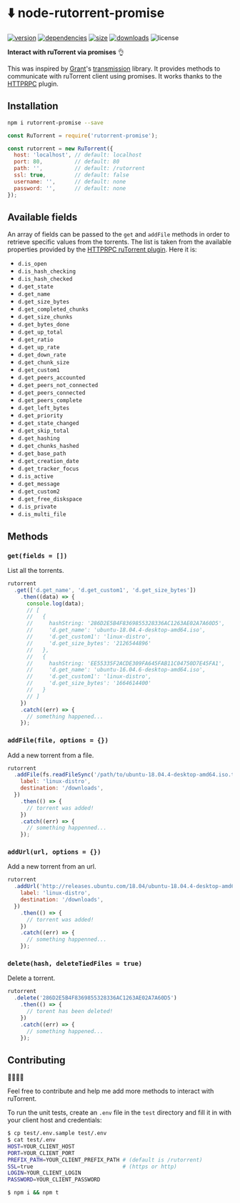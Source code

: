 # ⬇️ node-rutorrent-promise

[![version](https://badgen.net/npm/v/rutorrent-promise)](https://www.npmjs.com/package/rutorrent-promise)
[![dependencies](https://badgen.net/david/dep/ctessier/node-rutorrent-promise)](https://www.npmjs.com/package/rutorrent-promise)
[![size](https://badgen.net/bundlephobia/min/rutorrent-promise)](https://bundlephobia.com/result?p=rutorrent-promise)
[![downloads](https://badgen.net/npm/dt/rutorrent-promise)](https://www.npmjs.com/package/rutorrent-promise)
![license](https://badgen.net/npm/license/rutorrent-promise)

__Interact with ruTorrent via promises__ 👌

This was inspired by [Grant](https://github.com/grantholle)'s [transmission](https://www.npmjs.com/package/transmission-promise) library. It provides methods to communicate with ruTorrent client using promises. It works thanks to the [HTTPRPC](https://github.com/Novik/ruTorrent/wiki/PluginHTTPRPC) plugin.

## Installation

```bash
npm i rutorrent-promise --save
```

```javascript
const RuTorrent = require('rutorrent-promise');

const rutorrent = new RuTorrent({
  host: 'localhost', // default: localhost
  port: 80,          // default: 80
  path: '',          // default: /rutorrent
  ssl: true,         // default: false
  username: '',      // default: none
  password: '',      // default: none
});
```

## Available fields

An array of fields can be passed to the `get` and `addFile` methods in order to retrieve specific values from the torrents. The list is taken from the available properties provided by the [HTTPRPC ruTorrent plugin](https://github.com/Novik/ruTorrent/blob/master/plugins/httprpc/action.php#L90). Here it is:

- `d.is_open`
- `d.is_hash_checking`
- `d.is_hash_checked`
- `d.get_state`
- `d.get_name`
- `d.get_size_bytes`
- `d.get_completed_chunks`
- `d.get_size_chunks`
- `d.get_bytes_done`
- `d.get_up_total`
- `d.get_ratio`
- `d.get_up_rate`
- `d.get_down_rate`
- `d.get_chunk_size`
- `d.get_custom1`
- `d.get_peers_accounted`
- `d.get_peers_not_connected`
- `d.get_peers_connected`
- `d.get_peers_complete`
- `d.get_left_bytes`
- `d.get_priority`
- `d.get_state_changed`
- `d.get_skip_total`
- `d.get_hashing`
- `d.get_chunks_hashed`
- `d.get_base_path`
- `d.get_creation_date`
- `d.get_tracker_focus`
- `d.is_active`
- `d.get_message`
- `d.get_custom2`
- `d.get_free_diskspace`
- `d.is_private`
- `d.is_multi_file`

## Methods

### `get(fields = [])`

List all the torrents.

```javascript
rutorrent
  .get(['d.get_name', 'd.get_custom1', 'd.get_size_bytes'])
    .then((data) => {
      console.log(data);
      // [
      //   {
      //     hashString: '286D2E5B4F8369855328336AC1263AE02A7A60D5',
      //     'd.get_name': 'ubuntu-18.04.4-desktop-amd64.iso',
      //     'd.get_custom1': 'linux-distro',
      //     'd.get_size_bytes': '2126544896'
      //   },
      //   {
      //     hashString: 'EE55335F2ACDE309FA645FAB11C04750D7E45FA1',
      //     'd.get_name': 'ubuntu-16.04.6-desktop-amd64.iso',
      //     'd.get_custom1': 'linux-distro',
      //     'd.get_size_bytes': '1664614400'
      //   }
      // ]
    })
    .catch((err) => {
      // something happened...
    });
```

### `addFile(file, options = {})`

Add a new torrent from a file.

```javascript
rutorrent
  .addFile(fs.readFileSync('/path/to/ubuntu-18.04.4-desktop-amd64.iso.torrent'), {
    label: 'linux-distro',
    destination: '/downloads',
  })
    .then(() => {
      // torrent was added!
    })
    .catch((err) => {
      // something happenned...
    });
```

### `addUrl(url, options = {})`

Add a new torrent from an url.

```javascript
rutorrent
  .addUrl('http://releases.ubuntu.com/18.04/ubuntu-18.04.4-desktop-amd64.iso.torrent', {
    label: 'linux-distro',
    destination: '/downloads',
  })
    .then(() => {
      // torrent was added!
    })
    .catch((err) => {
      // something happenned...
    });
```

### `delete(hash, deleteTiedFiles = true)`

Delete a torrent.

```javascript
rutorrent
  .delete('286D2E5B4F8369855328336AC1263AE02A7A60D5')
    .then(() => {
      // torent has been deleted!
    })
    .catch((err) => {
      // something happened...
    });
```

## Contributing

👨‍💻👩‍💻

Feel free to contribute and help me add more methods to interact with ruTorrent.

To run the unit tests, create an `.env` file in the `test` directory and fill it in with your client host and credentials:

```bash
$ cp test/.env.sample test/.env
$ cat test/.env
HOST=YOUR_CLIENT_HOST
PORT=YOUR_CLIENT_PORT
PREFIX_PATH=YOUR_CLIENT_PREFIX_PATH # (default is /rutorrent)
SSL=true                            # (https or http)
LOGIN=YOUR_CLIENT_LOGIN
PASSWORD=YOUR_CLIENT_PASSWORD

$ npm i && npm t
```
